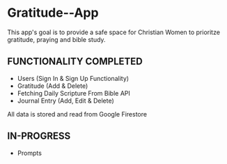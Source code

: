 # Gratitude--App
This app's goal is to provide a safe space for Christian Women to prioritze gratitude, praying and bible study. 

FUNCTIONALITY COMPLETED 
-----------------------
- Users (Sign In & Sign Up Functionality)
- Gratitude (Add & Delete)
- Fetching Daily Scripture From Bible API
- Journal Entry (Add, Edit & Delete)

All data is stored and read from Google Firestore 

IN-PROGRESS
-----------
- Prompts 
